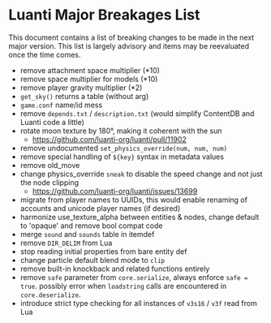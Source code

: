 # Luanti Major Breakages List

This document contains a list of breaking changes to be made in the next major version.
This list is largely advisory and items may be reevaluated once the time comes.

* remove attachment space multiplier (*10)
* remove space multiplier for models (*10)
* remove player gravity multiplier (*2)
* `get_sky()` returns a table (without arg)
* `game.conf` name/id mess
* remove `depends.txt` / `description.txt` (would simplify ContentDB and Luanti code a little)
* rotate moon texture by 180°, making it coherent with the sun
  * https://github.com/luanti-org/luanti/pull/11902
* remove undocumented `set_physics_override(num, num, num)`
* remove special handling of `${key}` syntax in metadata values
* remove old_move
* change physics_override `sneak` to disable the speed change and not just the node clipping
  * https://github.com/luanti-org/luanti/issues/13699
* migrate from player names to UUIDs, this would enable renaming of accounts and unicode player names (if desired)
* harmonize use_texture_alpha between entities & nodes, change default to 'opaque' and remove bool compat code
* merge `sound` and `sounds` table in itemdef
* remove `DIR_DELIM` from Lua
* stop reading initial properties from bare entity def
* change particle default blend mode to `clip`
* remove built-in knockback and related functions entirely
* remove `safe` parameter from `core.serialize`, always enforce `safe = true`.
  possibly error when `loadstring` calls are encountered in `core.deserialize`.
* introduce strict type checking for all instances of `v3s16` / `v3f` read from Lua
